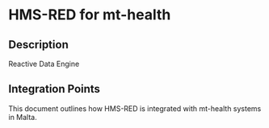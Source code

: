# HMS-RED for mt-health

## Description

Reactive Data Engine

## Integration Points

This document outlines how HMS-RED is integrated with mt-health systems in Malta.
